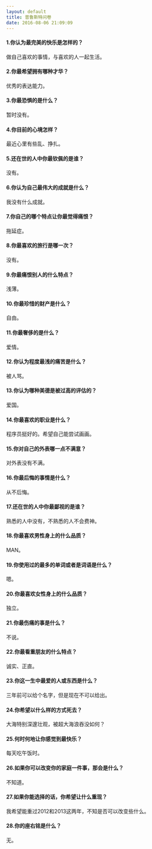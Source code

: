 ```yaml
---
layout: default
title: 普鲁斯特问卷
date: 2016-08-06 21:09:09
---
```


#### 1.你认为最完美的快乐是怎样的？
做自己喜欢的事情，与喜欢的人一起生活。

#### 2.你最希望拥有哪种才华？
优秀的表达能力。

#### 3.你最恐惧的是什么？
暂时没有。

#### 4.你目前的心境怎样？
最近心里有些乱、挣扎。

#### 5.还在世的人中你最钦佩的是谁？
没有。

#### 6.你认为自己最伟大的成就是什么？
我没有什么成就。

#### 7.你自己的哪个特点让你最觉得痛恨？
拖延症。

#### 8.你最喜欢的旅行是哪一次？
没有。

#### 9.你最痛恨别人的什么特点？
浅薄。

#### 10.你最珍惜的财产是什么？
自由。

#### 11.你最奢侈的是什么？
爱情。

#### 12.你认为程度最浅的痛苦是什么？
被人骂。

#### 13.你认为哪种美德是被过高的评估的？
爱国。

#### 14.你最喜欢的职业是什么？
程序员挺好的。希望自己能尝试画画。

#### 15.你对自己的外表哪一点不满意？
对外表没有不满。

#### 16.你最后悔的事情是什么？
从不后悔。

#### 17.还在世的人中你最鄙视的是谁？
熟悉的人中没有，不熟悉的人不会费神。

#### 18.你最喜欢男性身上的什么品质？
MAN。

#### 19.你使用过的最多的单词或者是词语是什么？
嗯。

#### 20.你最喜欢女性身上的什么品质？
独立。

#### 21.你最伤痛的事是什么？
不说。

#### 22.你最看重朋友的什么特点？
诚实、正直。

#### 23.你这一生中最爱的人或东西是什么？
三年前可以给个名字，但是现在不可以给出。

#### 24.你希望以什么样的方式死去？
大海特别深邃壮观，被超大海浪吞没如何？

#### 25.何时何地让你感觉到最快乐？
每天吃午饭时。

#### 26.如果你可以改变你的家庭一件事，那会是什么？
不知道。

#### 27.如果你能选择的话，你希望让什么重现？
我希望能重过2012和2013这两年，不知是否可以改变些什么。

#### 28.你的座右铭是什么？
无。
